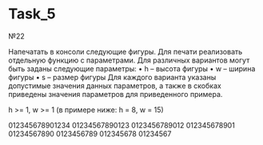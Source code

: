 # Task_5

№22

Напечатать в консоли следующие фигуры.
Для печати реализовать отдельную функцию с параметрами.
Для различных вариантов могут быть заданы следующие параметры:
•	h – высота фигуры
•	w – ширина фигуры
•	s – размер фигуры
Для каждого варианта указаны допустимые значения данных параметров, 
а также в скобках приведены значения параметров для приведенного примера.

h >= 1, w >= 1 (в примере ниже: h = 8, w = 15)

012345678901234
 01234567890123
  0123456789012
   012345678901
    01234567890
     0123456789
      012345678
       01234567
